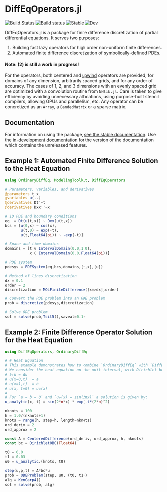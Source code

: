 # DiffEqOperators.jl

[![Build Status](https://github.com/SciML/DiffEqOperators.jl/workflows/CI/badge.svg)](https://github.com/SciML/DiffEqOperators.jl/actions?query=workflow%3ACI)
[![Build status](https://badge.buildkite.com/0bc9acab7cf614b556a704cfe8422a5e3ab0cfbf3dbec83af7.svg)](https://buildkite.com/julialang/diffeqoperators-dot-jl)
[![Stable](https://img.shields.io/badge/docs-stable-blue.svg)](http://diffeqoperators.sciml.ai/stable/)
[![Dev](https://img.shields.io/badge/docs-dev-blue.svg)](http://diffeqoperators.sciml.ai/dev/)

DiffEqOperators.jl is a package for finite difference discretization of partial
differential equations. It serves two purposes:

1. Building fast lazy operators for high order non-uniform finite differences.
2. Automated finite difference discretization of symbolically-defined PDEs.

#### Note: (2) is still a work in progress!

For the operators, both centered and
[upwind](https://en.wikipedia.org/wiki/Upwind_scheme) operators are provided,
for domains of any dimension, arbitrarily spaced grids, and for any order of accuracy.
The cases of 1, 2, and 3 dimensions with an evenly spaced grid are optimized with a
convolution routine from `NNlib.jl`. Care is taken to give efficiency by avoiding
unnecessary allocations, using purpose-built stencil compilers, allowing GPUs
and parallelism, etc. Any operator can be concretized as an `Array`, a
`BandedMatrix` or a sparse matrix.

## Documentation

For information on using the package,
[see the stable documentation](https://diffeqoperators.sciml.ai/stable/). Use the
[in-development documentation](https://diffeqoperators.sciml.ai/dev/) for the version of
the documentation which contains the unreleased features.

## Example 1: Automated Finite Difference Solution to the Heat Equation

```julia
using OrdinaryDiffEq, ModelingToolkit, DiffEqOperators

# Parameters, variables, and derivatives
@parameters t x
@variables u(..)
@derivatives Dt'~t
@derivatives Dxx''~x

# 1D PDE and boundary conditions
eq  = Dt(u(t,x)) ~ Dxx(u(t,x))
bcs = [u(0,x) ~ cos(x),
       u(t,0) ~ exp(-t),
       u(t,Float64(pi)) ~ -exp(-t)]

# Space and time domains
domains = [t ∈ IntervalDomain(0.0,1.0),
           x ∈ IntervalDomain(0.0,Float64(pi))]

# PDE system
pdesys = PDESystem(eq,bcs,domains,[t,x],[u])

# Method of lines discretization
dx = 0.1
order = 2
discretization = MOLFiniteDifference([x=>dx],order)

# Convert the PDE problem into an ODE problem
prob = discretize(pdesys,discretization)

# Solve ODE problem
sol = solve(prob,Tsit5(),saveat=0.1)
```

## Example 2: Finite Difference Operator Solution for the Heat Equation

```julia
using DiffEqOperators, OrdinaryDiffEq

# # Heat Equation
# This example demonstrates how to combine `OrdinaryDiffEq` with `DiffEqOperators` to solve a time-dependent PDE.
# We consider the heat equation on the unit interval, with Dirichlet boundary conditions:
# ∂ₜu = Δu
# u(x=0,t)  = a
# u(x=1,t)  = b
# u(x, t=0) = u₀(x)
#
# For `a = b = 0` and `u₀(x) = sin(2πx)` a solution is given by:
u_analytic(x, t) = sin(2*π*x) * exp(-t*(2*π)^2)

nknots = 100
h = 1.0/(nknots+1)
knots = range(h, step=h, length=nknots)
ord_deriv = 2
ord_approx = 2

const Δ = CenteredDifference(ord_deriv, ord_approx, h, nknots)
const bc = Dirichlet0BC(Float64)

t0 = 0.0
t1 = 0.03
u0 = u_analytic.(knots, t0)

step(u,p,t) = Δ*bc*u
prob = ODEProblem(step, u0, (t0, t1))
alg = KenCarp4()
sol = solve(prob, alg)
```
